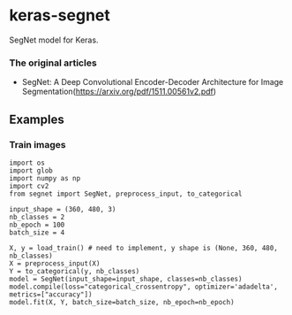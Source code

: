 # keras-segnet
SegNet model for Keras.

### The original articles
- SegNet: A Deep Convolutional Encoder-Decoder Architecture for Image Segmentation(https://arxiv.org/pdf/1511.00561v2.pdf)

## Examples

### Train images

```
import os
import glob
import numpy as np
import cv2
from segnet import SegNet, preprocess_input, to_categorical

input_shape = (360, 480, 3)
nb_classes = 2
nb_epoch = 100
batch_size = 4

X, y = load_train() # need to implement, y shape is (None, 360, 480, nb_classes)
X = preprocess_input(X)
Y = to_categorical(y, nb_classes)
model = SegNet(input_shape=input_shape, classes=nb_classes)
model.compile(loss="categorical_crossentropy", optimizer='adadelta', metrics=["accuracy"])
model.fit(X, Y, batch_size=batch_size, nb_epoch=nb_epoch)
```

